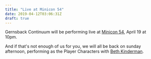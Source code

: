 ```yaml
---
title: "Live at Minicon 54"
date: 2019-04-12T03:06:31Z
draft: true
---
```


Gernsback Continuum will be performing live at 
[Minicon 54](https://mnstf.org/minicon54/), April 19 at 10pm. 

And if that's not enough of us for you, we will all be back on sunday afternoon, performing as the Player Characters with [Beth Kinderman](http://www.bethkinderman.com).